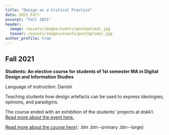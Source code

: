 ```yaml
---
title: "Design as a Critical Practice"
dato: 2021 Fall
excerpt: "Fall 2021"
header:
  image: /assets/images/events/postoptimal.jpg
  teaser: /assets/images/events/postoptimal.jpg
author_profile: true
---
```


## Fall 2021

**Students: An elective course for students of 1st semester MA in Digital Design and Information Studies**

Language of instruction: Danish

Teaching students how design artefacts can be used to express ideologies, opinions, and paradigms.

The course ended with an exhibition of the students' projects at dokk1. [Read more about the event here.](#LINK)

[Read more about the course here](https://kursuskatalog.au.dk/en/course/109210/Core-course-Design-as-a-critical-practice){: .btn .btn--primary .btn--large}
